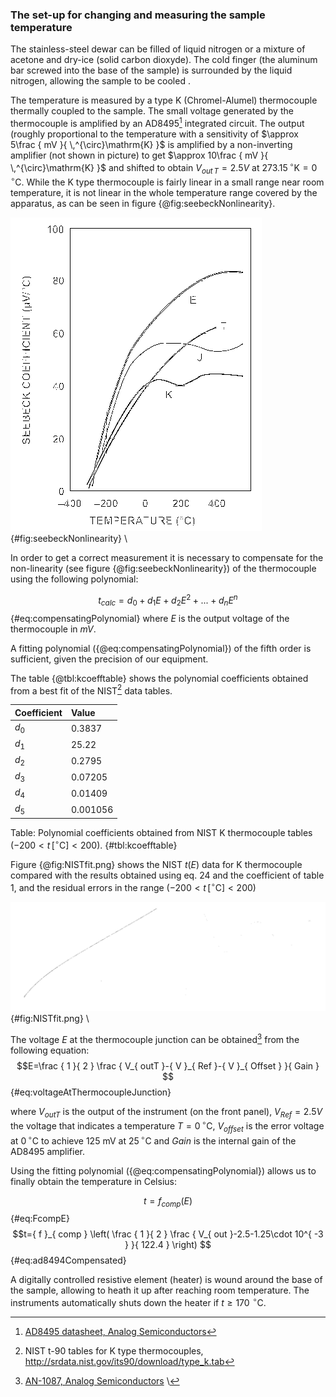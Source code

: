 ### The set-up for changing and measuring the sample temperature


The stainless-steel dewar can be filled of liquid nitrogen or a mixture of acetone and dry-ice (solid carbon dioxyde). The cold finger (the aluminum bar screwed into the base of the sample) is surrounded by the liquid nitrogen, allowing the sample to be cooled .

The temperature is measured by a type K (Chromel-Alumel) thermocouple thermally coupled to the sample. The small voltage generated by the thermocouple is amplified by an AD8495[^AD8495] integrated circuit. The output (roughly proportional to the temperature with a sensitivity of $\approx 5\frac { mV }{ \,^{\circ}\mathrm{K} }$ is amplified by a non-inverting amplifier (not shown in picture) to get $\approx 10\frac { mV }{ \,^{\circ}\mathrm{K} }$ and shifted to obtain $V_{out \, T}=2.5V$ at $273.15\,^{\circ}\mathrm{K}=0\,^{\circ}\mathrm{C}$. While the K type thermocouple is fairly linear in a small range near room temperature, it is not linear in the whole temperature range covered by the apparatus, as can be seen in figure {@fig:seebeckNonlinearity}.

[^AD8495]: [AD8495 datasheet, Analog Semiconductors](http://www.analog.com/en/products/amplifiers/specialty-amplifiers/thermocouple-interface-amplifiers/AD8495.html)


![The thermocouple sensitivity (the Seebeck coefficient) does strongly depend on temperature.](Media/seebeck_coefficient_vs_temperature.png){#fig:seebeckNonlinearity}
\ 

In order to get a correct measurement it is necessary to compensate for the non-linearity (see figure {@fig:seebeckNonlinearity}) of the thermocouple using the following polynomial:

$$t_{calc}=d_{ 0 }+d_{ 1 }E+d_{ 2 }E^{ 2 }+...+d_{ n }E^{ n }$$ {#eq:compensatingPolynomial}
where $E$ is the output voltage of the thermocouple in $mV$.

A fitting polynomial ({@eq:compensatingPolynomial}) of the fifth order is sufficient, given the precision of our equipment.

The table {@tbl:kcoefftable} shows the polynomial coefficients obtained from a best fit of the NIST[^srdata] data tables.

| Coefficient     | Value        |
| :-------------- | :------------ |
| $d_0$           | $0.3837$      |
| $d_1$           | $25.22$       |
| $d_2$           | ­$0.2795$      |
| $d_3$           | $0.07205$     |
| $d_4$           | $0.01409$     |
| $d_5$           | $0.001056$    |

Table: Polynomial coefficients obtained from NIST K thermocouple tables ($-200< t \, [^{\circ}\mathrm{C}] <200$). {#tbl:kcoefftable}

[^srdata]: NIST t-90 tables for K type thermocouples, http://srdata.nist.gov/its90/download/type_k.tab

Figure {@fig:NISTfit.png} shows the NIST $t(E)$ data for K thermocouple compared with the results obtained using eq. 24 and the coefficient of table 1, and the residual errors in the range ($-200< t \, [^{\circ}\mathrm{C}] <200$)

![Best fit curve for NIST data and residual errors](Media\NISTfit.png){#fig:NISTfit.png}
\


The voltage $E$ at the thermocouple junction can be obtained[^AD8495nist] from the following equation:
$$E=\frac { 1 }{ 2 } \frac {  V_{ outT }-{ V }_{ Ref }-{ V }_{ Offset } }{ Gain } $$ {#eq:voltageAtThermocoupleJunction}


where $V_{outT}$ is the output of the instrument (on the front panel), $V_{Ref}=2.5V$ the voltage that indicates a temperature $T=0\,^{\circ}\mathrm{C}$, $V_{offset}$ is the error voltage at $0\,^{\circ}\mathrm{C}$ to achieve 125 mV at $25\,^{\circ}\mathrm{C}$ and $Gain$ is the internal gain of the AD8495 amplifier.

Using the fitting polynomial  ({@eq:compensatingPolynomial}) allows us to finally obtain the  temperature in Celsius:

$$t={ f }_{ comp }\left( E \right)$$ {#eq:FcompE}
$$t={ f }_{ comp } \left( \frac { 1 }{ 2 } \frac { V_{ out }-2.5-1.25\cdot 10^{ -3 } }{ 122.4 } \right) $$ {#eq:ad8494Compensated}

[^AD8495nist]: [AN-1087, Analog Semiconductors](http://www.analog.com/media/en/technical-documentation/application-notes/AN-1087.PDF)
\ 


A digitally controlled resistive element (heater) is wound around the base of the sample, allowing to heath it up after reaching room temperature. The instruments automatically shuts down the heater if $t \ge 170\, \,^{\circ}\mathrm{C}$.
